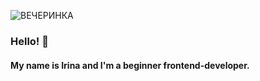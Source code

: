 ![ВЕЧЕРИНКА](https://user-images.githubusercontent.com/45296707/125170220-8f55e280-e1b6-11eb-9c07-0fb101ac32b6.jpg)



### Hello! 👋 
#### My name is Irina and I'm a beginner frontend-developer. 


<!--
**Ramitsan/Ramitsan** is a ✨ _special_ ✨ repository because its `README.md` (this file) appears on your GitHub profile.
-->
